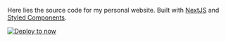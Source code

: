 Here lies the source code for my personal website. Built with [NextJS](https://nextjs.org) and [Styled Components](https://www.styled-components.com/).

[![Deploy to now](https://deploy.now.sh/static/button.svg)](https://deploy.now.sh/?repo=https://github.com/zeit/next.js/tree/master/examples/with-styled-components)
